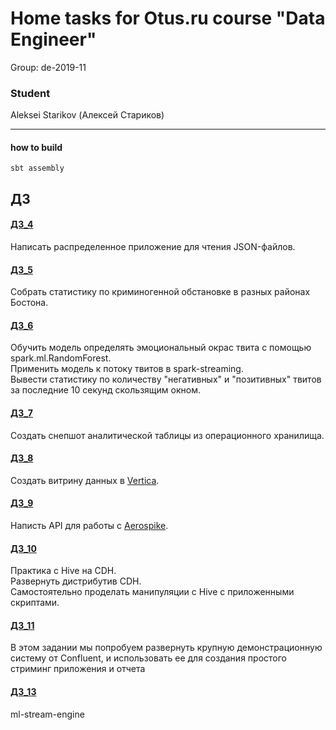 
# Home tasks for Otus.ru course "Data Engineer"

Group: de-2019-11

### Student
Aleksei Starikov (Алексей Стариков)

----------------------------------------------------------

#### how to build
```
sbt assembly
```

## ДЗ

#### [ДЗ_4](https://github.com/axreldable/otus_data_engineer_2019_11_starikov/tree/master/hw-4)
Написать распределенное приложение для чтения JSON-файлов.

#### [ДЗ_5](https://github.com/axreldable/otus_data_engineer_2019_11_starikov/tree/master/hw-5)
Собрать статистику по криминогенной обстановке в разных районах Бостона.

#### [ДЗ_6](https://github.com/axreldable/otus_data_engineer_2019_11_starikov/tree/master/python-hw/hw-6-spark-ml/notebooks/hw-local)
Обучить модель определять эмоциональный окрас твита с помощью spark.ml.RandomForest.  
Применить модель к потоку твитов в spark-streaming.  
Вывести статистику по количеству "негативных" и "позитивных" твитов за последние 10 секунд скользящим окном.

#### [ДЗ_7](https://github.com/axreldable/otus_data_engineer_2019_11_starikov/tree/master/python-hw/hw-7-table-snap-shot)
Создать снепшот аналитической таблицы из операционного хранилища.

#### [ДЗ_8](https://github.com/axreldable/otus_data_engineer_2019_11_starikov/tree/master/python-hw/hw-8-vertica)
Создать витрину данных в [Vertica](https://www.vertica.com).

#### [ДЗ_9](https://github.com/axreldable/otus_data_engineer_2019_11_starikov/tree/master/python-hw/hw-9-aerospike)
Написть API для работы с [Aerospike](https://www.aerospike.com).

#### [ДЗ_10](https://github.com/axreldable/otus_data_engineer_2019_11_starikov/tree/master/python-hw/hw-10-hive)
Практика с Hive на CDH.  
Развернуть дистрибутив CDH.  
Самостоятельно проделать манипуляции с Hive с приложенными скриптами.

#### [ДЗ_11](https://github.com/axreldable/otus_data_engineer_2019_11_starikov/tree/master/python-hw/hw-11-confluent-elastic)
В этом задании мы попробуем развернуть крупную демонстрационную систему от Confluent, и использовать ее для создания 
простого стриминг приложения и отчета

#### [ДЗ_13](https://github.com/axreldable/otus_data_engineer_2019_11_starikov/tree/master/final-project)
ml-stream-engine
